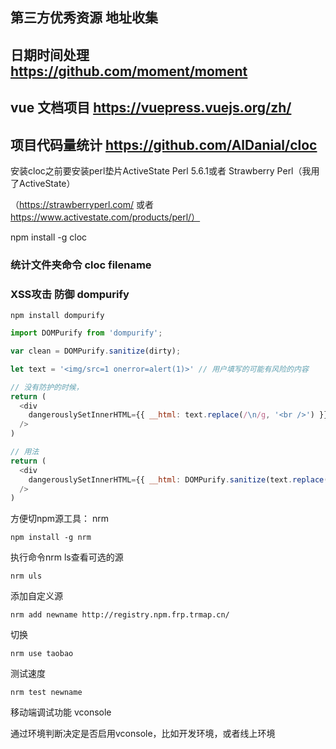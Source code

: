 ## 第三方优秀资源 地址收集

## 日期时间处理 https://github.com/moment/moment

## vue 文档项目 https://vuepress.vuejs.org/zh/

## 项目代码量统计 https://github.com/AlDanial/cloc

安装cloc之前要安装perl垫片ActiveState Perl 5.6.1或者 Strawberry Perl（我用了ActiveState）

（https://strawberryperl.com/ 或者 https://www.activestate.com/products/perl/）

npm install -g cloc

### 统计文件夹命令 cloc filename

### XSS攻击 防御 dompurify

```shell
npm install dompurify
```

```js
import DOMPurify from 'dompurify';

var clean = DOMPurify.sanitize(dirty);

let text = '<img/src=1 onerror=alert(1)>' // 用户填写的可能有风险的内容

// 没有防护的时候，
return (
  <div
    dangerouslySetInnerHTML={{ __html: text.replace(/\n/g, '<br />') }} // 将换行符替换成br，为了显示换行
  />
)

// 用法
return (
  <div
    dangerouslySetInnerHTML={{ __html: DOMPurify.sanitize(text.replace(/\n/g, '<br />')) }}
  />
)
```

方便切npm源工具： nrm

```shell
npm install -g nrm
```

执行命令nrm ls查看可选的源

```shell
nrm uls
```

添加自定义源

```shell
nrm add newname http://registry.npm.frp.trmap.cn/
```

切换

```shell
nrm use taobao
```

测试速度

```shell
nrm test newname
```

移动端调试功能
vconsole

通过环境判断决定是否启用vconsole，比如开发环境，或者线上环境